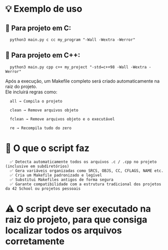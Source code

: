 
# 💡 Exemplo de uso
## 🔹 Para projeto em C:
```
  python3 main.py c cc my_program "-Wall -Wextra -Werror"
```

## 🔹 Para projeto em C++:
```
  python3 main.py cpp c++ my_project "-std=c++98 -Wall -Wextra -Werror"
```

Após a execução, um Makefile completo será criado automaticamente na raiz do projeto. <br>
Ele incluirá regras como: <br>
```
  all → Compila o projeto
  
  clean → Remove arquivos objeto
  
  fclean → Remove arquivos objeto e o executável
  
  re → Recompila tudo do zero
```
# 🧠 O que o script faz
```
  ✅ Detecta automaticamente todos os arquivos .c / .cpp no projeto (inclusive em subdiretórios)
  ✅ Gera variáveis organizadas como SRCS, OBJS, CC, CFLAGS, NAME etc.
  ✅ Cria um Makefile padronizado e legível
  ✅ Substitui Makefiles antigos de forma segura
  ✅ Garante compatibilidade com a estrutura tradicional dos projetos da 42 School ou projetos pessoais
```
# ⚠️ O script deve ser executado na raiz do projeto, para que consiga localizar todos os arquivos corretamente
